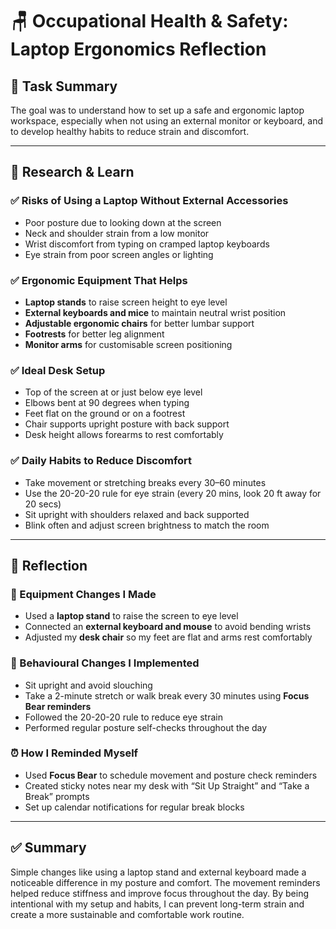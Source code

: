 # 🪑 Occupational Health & Safety: Laptop Ergonomics Reflection

## 🎯 Task Summary

The goal was to understand how to set up a safe and ergonomic laptop workspace, especially when not using an external monitor or keyboard, and to develop healthy habits to reduce strain and discomfort.

---

## 🧐 Research & Learn

### ✅ Risks of Using a Laptop Without External Accessories
- Poor posture due to looking down at the screen
- Neck and shoulder strain from a low monitor
- Wrist discomfort from typing on cramped laptop keyboards
- Eye strain from poor screen angles or lighting

### ✅ Ergonomic Equipment That Helps
- **Laptop stands** to raise screen height to eye level
- **External keyboards and mice** to maintain neutral wrist position
- **Adjustable ergonomic chairs** for better lumbar support
- **Footrests** for better leg alignment
- **Monitor arms** for customisable screen positioning

### ✅ Ideal Desk Setup
- Top of the screen at or just below eye level
- Elbows bent at 90 degrees when typing
- Feet flat on the ground or on a footrest
- Chair supports upright posture with back support
- Desk height allows forearms to rest comfortably

### ✅ Daily Habits to Reduce Discomfort
- Take movement or stretching breaks every 30–60 minutes
- Use the 20-20-20 rule for eye strain (every 20 mins, look 20 ft away for 20 secs)
- Sit upright with shoulders relaxed and back supported
- Blink often and adjust screen brightness to match the room

---

## 📝 Reflection

### 🧰 Equipment Changes I Made
- Used a **laptop stand** to raise the screen to eye level
- Connected an **external keyboard and mouse** to avoid bending wrists
- Adjusted my **desk chair** so my feet are flat and arms rest comfortably

### 🧍 Behavioural Changes I Implemented
- Sit upright and avoid slouching
- Take a 2-minute stretch or walk break every 30 minutes using **Focus Bear reminders**
- Followed the 20-20-20 rule to reduce eye strain
- Performed regular posture self-checks throughout the day

### ⏰ How I Reminded Myself
- Used **Focus Bear** to schedule movement and posture check reminders
- Created sticky notes near my desk with “Sit Up Straight” and “Take a Break” prompts
- Set up calendar notifications for regular break blocks

---

## ✅ Summary

Simple changes like using a laptop stand and external keyboard made a noticeable difference in my posture and comfort. The movement reminders helped reduce stiffness and improve focus throughout the day. By being intentional with my setup and habits, I can prevent long-term strain and create a more sustainable and comfortable work routine.

